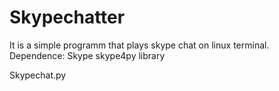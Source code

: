 Skypechatter
============
It is a simple programm that plays skype chat on linux terminal. 
Dependence:
Skype
skype4py library

Skypechat.py
